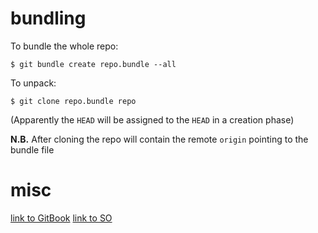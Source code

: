 # bundling
To bundle the whole repo:
```
$ git bundle create repo.bundle --all
```

To unpack:
```
$ git clone repo.bundle repo
```
(Apparently the `HEAD` will be assigned to the `HEAD` in a creation phase)

**N.B.** After cloning the repo will contain the remote `origin` pointing to the bundle file

# misc
[link to GitBook](https://git-scm.com/book/en/v2/Git-Tools-Bundling)
[link to SO](https://stackoverflow.com/questions/11792671/how-to-git-bundle-a-complete-repo)
